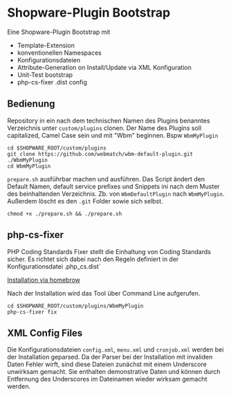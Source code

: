 # Shopware-Plugin Bootstrap

Eine Shopware-Plugin Bootstrap mit 
* Template-Extension
* konventionellen Namespaces
* Konfigurationsdateien
* Attribute-Generation on Install/Update via XML Konfiguration
* Unit-Test bootstrap
* php-cs-fixer .dist config

## Bedienung

Repository in ein nach dem technischen Namen des Plugins benanntes Verzeichnis unter `custom/plugins` clonen.
Der Name des Plugins soll capitalized, Camel Case sein und mit "Wbm" beginnen. Bspw `WbmMyPlugin`

```
cd $SHOPWARE_ROOT/custom/plugins
git clone https://github.com/webmatch/wbm-default-plugin.git ./WbmMyPlugin
cd WbmMyPlugin
```

`prepare.sh` ausführbar machen und ausführen. Das Script ändert den Default Namen, default service prefixes und
Snippets ini nach dem Muster des beinhaltenden Verzeichnis. Zb. von `WbmDefaultPlugin` nach `WbmMyPlugin`.
Außerdem löscht es den `.git` Folder sowie sich selbst.

```
chmod +x ./prepare.sh && ./prepare.sh
```

## php-cs-fixer

PHP Coding Standards Fixer stellt die Einhaltung von Coding Standards sicher. Es richtet sich dabei
nach den Regeln definiert in der Konfigurationsdatei .php_cs.dist`

[Installation via homebrow](https://github.com/FriendsOfPHP/PHP-CS-Fixer#globally-homebrew)

Nach der Installation wird das Tool über Command Line aufgerufen.

```
cd $SHOPWARE_ROOT/custom/plugins/WbmMyPlugin
php-cs-fixer fix
```

## XML Config Files

Die Konfigurationsdateien `config.xml`, `menu.xml` und `cronjob.xml` werden bei der Installation geparsed. Da der
Parser bei der Installation mit invaliden Daten Fehler wirft, sind diese Dateien zunächst mit einem Underscore unwirksam gemacht.
Sie enthalten demonstrative Daten und können durch Entfernung des Underscores im Dateinamen wieder wirksam gemacht werden.